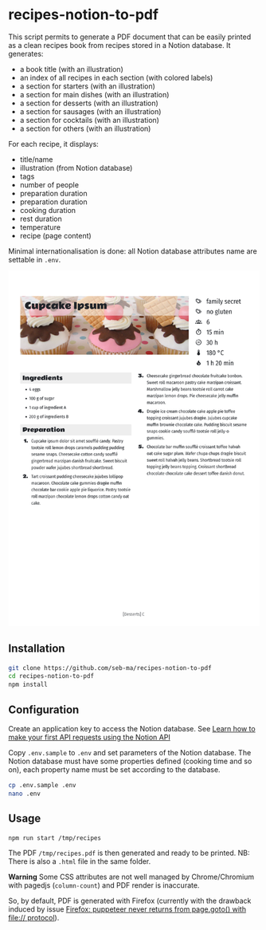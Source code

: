 # recipes-notion-to-pdf

This script permits to generate a PDF document that can be easily printed as a clean recipes book from recipes stored in a Notion database.
It generates:
- a book title (with an illustration)
- an index of all recipes in each section (with colored labels)
- a section for starters (with an illustration)
- a section for main dishes (with an illustration)
- a section for desserts (with an illustration)
- a section for sausages (with an illustration)
- a section for cocktails (with an illustration)
- a section for others (with an illustration)

For each recipe, it displays:
- title/name
- illustration (from Notion database)
- tags
- number of people
- preparation duration
- preparation duration
- cooking duration
- rest duration
- temperature
- recipe (page content)

Minimal internationalisation is done: all Notion database attributes name are settable in `.env`.

![sample](sample-recipe.jpg)

## Installation

```sh
git clone https://github.com/seb-ma/recipes-notion-to-pdf
cd recipes-notion-to-pdf
npm install
```

## Configuration

Create an application key to access the Notion database. See [Learn how to make your first API requests using the Notion API](https://developers.notion.com/docs/getting-started)

Copy `.env.sample` to `.env` and set parameters of the Notion database.
The Notion database must have some properties defined (cooking time and so on), each property name must be set according to the database.

```sh
cp .env.sample .env
nano .env
```

## Usage

```sh
npm run start /tmp/recipes
```

The PDF `/tmp/recipes.pdf` is then generated and ready to be printed.
NB: There is also a `.html` file in the same folder.

**Warning** Some CSS attributes are not well managed by Chrome/Chromium with pagedjs (`column-count`) and PDF render is inaccurate.

So, by default, PDF is generated with Firefox (currently with the drawback induced by issue [Firefox: puppeteer never returns from page.goto() with file:// protocol](https://github.com/puppeteer/puppeteer/issues/5504)).